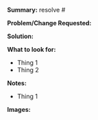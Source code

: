 **Summary:** resolve #

**Problem/Change Requested:** 

**Solution:** 

**What to look for:**
- Thing 1
- Thing 2

**Notes:**
- Thing 1

**Images:**
